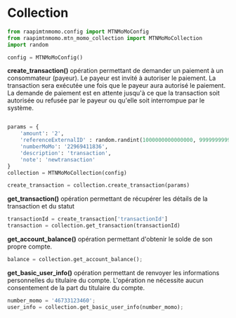 # Collection

```py
from raapimtnmomo.config import MTNMoMoConfig
from raapimtnmomo.mtn_momo_collection import MTNMoMoCollection
import random

config = MTNMoMoConfig()
```

**create_transaction()** opération permettant de demander un paiement à un consommateur (payeur). Le payeur est invité à autoriser le paiement. La transaction sera exécutée une fois que le payeur aura autorisé le paiement. La demande de paiement est en attente jusqu'à ce que la transaction soit autorisée ou refusée par le payeur ou qu'elle soit interrompue par le système.

```python

params = {
    'amount': '2',
    'referenceExternalID' : random.randint(1000000000000000, 9999999999999999),
    'numberMoMo': '22969411836',
    'description': 'transaction',
    'note': 'newtransaction'
}
collection = MTNMoMoCollection(config)

create_transaction = collection.create_transaction(params)
```

**get_transaction()** opération permettant de récupérer les détails de la transaction et du statut

```python
transactionId = create_transaction['transactionId']
transaction = collection.get_transaction(transactionId)
```

**get_account_balance()** opération permettant d'obtenir le solde de son propre compte.

```python
balance = collection.get_account_balance();
```

**get_basic_user_info()** opération permettant de renvoyer les informations personnelles du titulaire du compte. L'opération ne nécessite aucun consentement de la part du titulaire du compte.

```python
number_momo = '46733123460';
user_info = collection.get_basic_user_info(number_momo);
```
